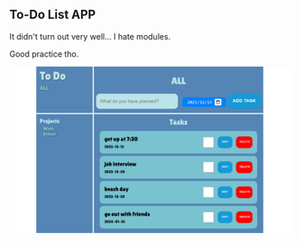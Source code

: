 <h2> To-Do List APP</h2>
<p>It didn't turn out very well... I hate modules.</p>
<p>Good practice tho.</p>


![Screenshot](preview.png)
